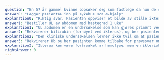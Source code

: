 ```yaml
---
question: "En 57 år gammel kvinne oppsøker deg som fastlege da hun de siste 2 uker har merket økende gulhet i huden. Forøvrig føler hun seg frisk. Ved undersøkelse finner du at hun er tydelig gul i huden og på sklera. Hva er beste tiltak?"
answer0: "Legger pasienten inn på sykehus som ø-hjelp"
explanation0: "Riktig svar. Pasienten oppviser et bilde av stille ikterus. Dette er en tilstand som kan skyldes kreft i buspyttkjertelen og innebærer at pasienten utvikler gulsott uten andre ledsagende symptomer som f.eks. smerter. Dette skal utredes umiddelbart."
answer1: "Bestiller UL av abdomen med hastegrad 1 uke"
explanation1: "UL abdomen er en undersøkelse som kan gjøres primært ved ikterus, men pasienten skal utredes raskt, så 1 uke ventetid er ikke akseptabelt."
answer2: "Rekvirerer bilirubin (forhøyet ved ikterus), og ber pasienten komme tilbake for prøvesvar om 1 uke"
explanation2: "Den kliniske undersøkelsen levner ikke tvil om at pasienten er ikterisk slik at du ikke behøver å ta denne prøven før du iverksetter korrekt tiltak."
answer3: "Rekvirerer Hb og ber pasienten komme tilbake for prøvesvar om 1 uke"
explanation3: "Ikterus kan være forårsaket av hemolyse, men en ikterisk pasient skal ikke vente 1 uke på prøvesvar men legges inn som ø-hjelp."
rightAnswer: 0
---
```

